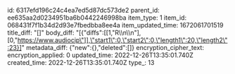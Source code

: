 id: 6317efd196c24c4ea7ed5d87dc573de2
parent_id: ee635aa2d0234951ba6b0442246998ba
item_type: 1
item_id: 068431f7f1b34d2d93e7fbedbba8ee4a
item_updated_time: 1672061701519
title_diff: "[]"
body_diff: "[{\"diffs\":[[1,\"R\\\n\\\n\"],[0,\"https://www.audiocip\"]],\"start1\":0,\"start2\":0,\"length1\":20,\"length2\":23}]"
metadata_diff: {"new":{},"deleted":[]}
encryption_cipher_text: 
encryption_applied: 0
updated_time: 2022-12-26T13:35:01.740Z
created_time: 2022-12-26T13:35:01.740Z
type_: 13